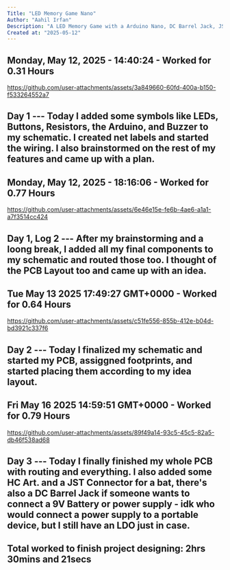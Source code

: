 ```yaml
---
Title: "LED Memory Game Nano"
Author: "Aahil Irfan"
Description: "A LED Memory Game with a Arduino Nano, DC Barrel Jack, JST Connector, Buzzer/Vibration motor, and more!"
Created at: "2025-05-12"
---
```


## Monday, May 12, 2025 - 14:40:24 - Worked for 0.31 Hours
https://github.com/user-attachments/assets/3a849660-60fd-400a-b150-f533264552a7

Day 1 --- Today I added some symbols like LEDs, Buttons, Resistors, the Arduino, and Buzzer to my schematic. I created net labels and started the wiring. I also brainstormed on the rest of my features and came up with a plan.
---

## Monday, May 12, 2025 - 18:16:06 - Worked for 0.77 Hours
https://github.com/user-attachments/assets/6e46e15e-fe6b-4ae6-a1a1-a7f3514cc424

Day 1, Log 2 --- After my brainstorming and a loong break, I added all my final components to my schematic and routed those too. I thought of the PCB Layout too and came up with an idea.
---

## Tue May 13 2025 17:49:27 GMT+0000 - Worked for 0.64 Hours
https://github.com/user-attachments/assets/c51fe556-855b-412e-b04d-bd3921c337f6

Day 2 --- Today I finalized my schematic and started my PCB, assiggned footprints, and started placing them according to my idea layout.
---

## Fri May 16 2025 14:59:51 GMT+0000 - Worked for 0.79 Hours
https://github.com/user-attachments/assets/89f49a14-93c5-45c5-82a5-db46f538ad68

Day 3 --- Today I finally finished my whole PCB with routing and everything. I also added some HC Art. and a JST Connector for a bat, there's also a DC Barrel Jack if someone wants to connect a 9V Battery or power supply - idk who would connect a power supply to a portable device, but I still have an LDO just in case.
---

## Total worked to finish project designing: 2hrs 30mins and 21secs
